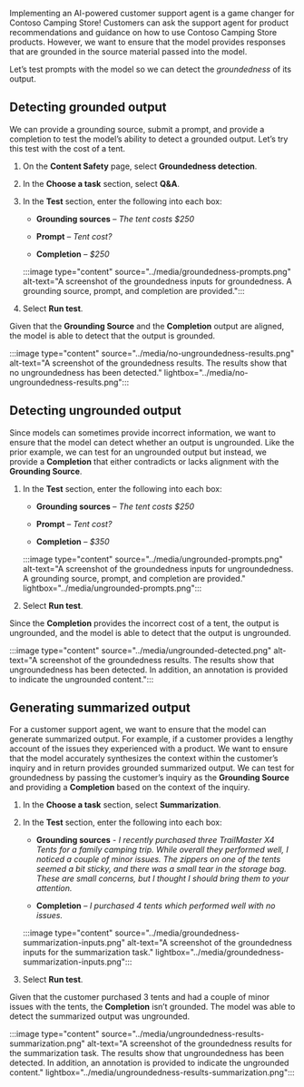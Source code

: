 Implementing an AI-powered customer support agent is a game changer for Contoso Camping Store! Customers can ask the support agent for product recommendations and guidance on how to use Contoso Camping Store products. However, we want to ensure that the model provides responses that are grounded in the source material passed into the model.

Let’s test prompts with the model so we can detect the *groundedness* of its output.

## Detecting grounded output

We can provide a grounding source, submit a prompt, and provide a completion to test the model’s ability to detect a grounded output. Let’s try this test with the cost of a tent.

1. On the **Content Safety** page, select **Groundedness detection**.
1. In the **Choose a task** section, select **Q&A**.
1. In the **Test** section, enter the following into each box:

    - **Grounding sources** – *The tent costs $250*

    - **Prompt** – *Tent cost?*

    - **Completion** – *$250*

    :::image type="content" source="../media/groundedness-prompts.png" alt-text="A screenshot of the groundedness inputs for groundedness. A grounding source, prompt, and completion are provided.":::

1. Select **Run test**.

Given that the **Grounding Source** and the **Completion** output are aligned, the model is able to detect that the output is grounded.

:::image type="content" source="../media/no-ungroundedness-results.png" alt-text="A screenshot of the groundedness results. The results show that no ungroundedness has been detected."  lightbox="../media/no-ungroundedness-results.png":::

## Detecting ungrounded output

Since models can sometimes provide incorrect information, we want to ensure that the model can detect whether an output is ungrounded. Like the prior example, we can test for an ungrounded output but instead, we provide a **Completion** that either contradicts or lacks alignment with the **Grounding Source**.

1. In the **Test** section, enter the following into each box:

    - **Grounding sources** – *The tent costs $250*

    - **Prompt** – *Tent cost?*

    - **Completion** – *$350*

    :::image type="content" source="../media/ungrounded-prompts.png" alt-text="A screenshot of the groundedness inputs for ungroundedness. A grounding source, prompt, and completion are provided."  lightbox="../media/ungrounded-prompts.png":::

1. Select **Run test**.

Since the **Completion** provides the incorrect cost of a tent, the output is ungrounded, and the model is able to detect that the output is ungrounded.

:::image type="content" source="../media/ungrounded-detected.png" alt-text="A screenshot of the groundedness results. The results show that ungroundedness has been detected. In addition, an annotation is provided to indicate the ungrounded content.":::

## Generating summarized output

For a customer support agent, we want to ensure that the model can generate summarized output. For example, if a customer provides a lengthy account of the issues they experienced with a product. We want to ensure that the model accurately synthesizes the context within the customer’s inquiry and in return provides grounded summarized output. We can test for groundedness by passing the customer’s inquiry as the **Grounding Source** and providing a **Completion** based on the context of the inquiry.

1. In the **Choose a task** section, select **Summarization**.
1. In the **Test** section, enter the following into each box:

    - **Grounding sources** - *I recently purchased three TrailMaster X4 Tents for a family camping trip. While overall they performed well, I noticed a couple of minor issues. The zippers on one of the tents seemed a bit sticky, and there was a small tear in the storage bag. These are small concerns, but I thought I should bring them to your attention.*

    - **Completion** – *I purchased 4 tents which performed well with no issues.*

    :::image type="content" source="../media/groundedness-summarization-inputs.png" alt-text="A screenshot of the groundedness inputs for the summarization task."  lightbox="../media/groundedness-summarization-inputs.png":::

1. Select **Run test**.

Given that the customer purchased 3 tents and had a couple of minor issues with the tents, the **Completion** isn’t grounded. The model was able to detect the summarized output was ungrounded.

:::image type="content" source="../media/ungroundedness-results-summarization.png" alt-text="A screenshot of the groundedness results for the summarization task. The results show that ungroundedness has been detected. In addition, an annotation is provided to indicate the ungrounded content."  lightbox="../media/ungroundedness-results-summarization.png":::